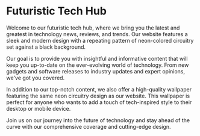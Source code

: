 <!--font:Poppins-->

# Futuristic Tech Hub

Welcome to our futuristic tech hub, where we bring you the latest and greatest in technology news, reviews, and trends. Our website features a sleek and modern design with a repeating pattern of neon-colored circuitry set against a black background.

Our goal is to provide you with insightful and informative content that will keep you up-to-date on the ever-evolving world of technology. From new gadgets and software releases to industry updates and expert opinions, we've got you covered.

In addition to our top-notch content, we also offer a high-quality wallpaper featuring the same neon circuitry design as our website. This wallpaper is perfect for anyone who wants to add a touch of tech-inspired style to their desktop or mobile device.

Join us on our journey into the future of technology and stay ahead of the curve with our comprehensive coverage and cutting-edge design.

<!--

Write me markdown content of website with wallpaper:

"A wallpaper with a repeating pattern of neon-colored circuitry, set against a black background."

The header of the page should not be copy of the text but rather a real content of the website which is using this wallpaper.


---


# Neon Circuitry Wallpaper

Welcome to our website featuring a stunning wallpaper with a repeating pattern of neon-colored circuitry set against a black background. This wallpaper is perfect for those who love technology and futuristic designs.

Our wallpaper is high-quality and will make any room or desktop background stand out. The neon colors add a pop of brightness while the circuitry pattern gives it a unique and modern touch.

Whether you're a tech enthusiast or just looking for a bold statement piece, our neon circuitry wallpaper is sure to impress. Get yours today and elevate your space to the next level!


---


Heading should not include word "wallpaper". The website should not be about the wallpaper itself, wallpaper is just a related background, rewrite whole content.


---


# Futuristic Tech Hub

Welcome to our futuristic tech hub, where we bring you the latest and greatest in technology news, reviews, and trends. Our website features a sleek and modern design with a repeating pattern of neon-colored circuitry set against a black background.

Our goal is to provide you with insightful and informative content that will keep you up-to-date on the ever-evolving world of technology. From new gadgets and software releases to industry updates and expert opinions, we've got you covered.

In addition to our top-notch content, we also offer a high-quality wallpaper featuring the same neon circuitry design as our website. This wallpaper is perfect for anyone who wants to add a touch of tech-inspired style to their desktop or mobile device.

Join us on our journey into the future of technology and stay ahead of the curve with our comprehensive coverage and cutting-edge design.


---


Write me a Google font which is best fitting for the website.

Pick from the list:
- Alegreya
- Open Sans
- Great Vibes
- Exo 2
- IBM Plex Sans
- Lobster
- Orbitron
- Dancing Script
- Poppins
- Inter
- Barlow Condensed
- Playfair Display
- Montserrat
- Lato
- Roboto
- Raleway
- Futura


Write just the font name nothing else.


---


Poppins

-->
